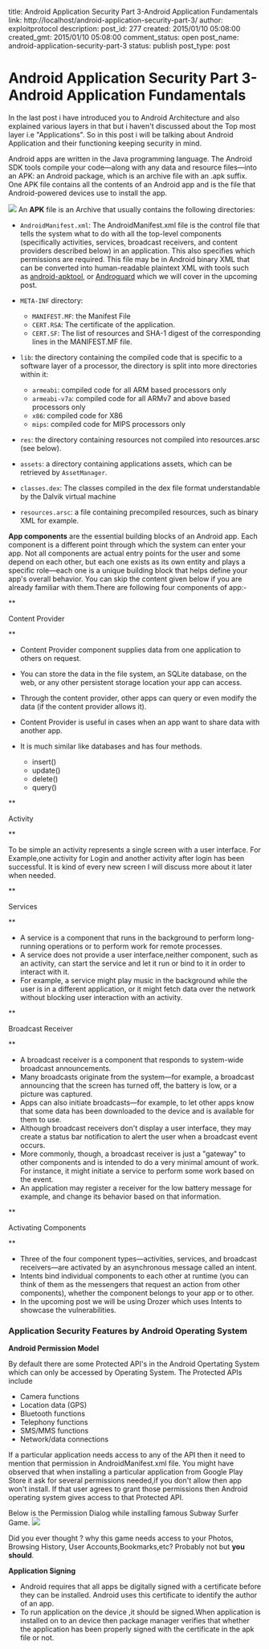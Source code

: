title: Android Application Security Part 3-Android Application Fundamentals
link: http://localhost/android-application-security-part-3/
author: exploitprotocol
description: 
post_id: 277
created: 2015/01/10 05:08:00
created_gmt: 2015/01/10 05:08:00
comment_status: open
post_name: android-application-security-part-3
status: publish
post_type: post

# Android Application Security Part 3-Android Application Fundamentals

In the last post i have introduced you to Android Architecture and also explained various layers in that but i haven't discussed about the Top most layer i.e "Applications". So in this post i will be talking about Android Application and their functioning keeping security in mind.

Android apps are written in the Java programming language. The Android SDK tools compile your code—along with any data and resource files—into an APK: an Android package, which is an archive file with an .apk suffix. One APK file contains all the contents of an Android app and is the file that Android-powered devices use to install the app. 

![](https://i.imgur.com/AS6V70w.png) An **APK** file is an Archive that usually contains the following directories:

  * `AndroidManifest.xml`: The AndroidManifest.xml file is the control file that tells the system what to do with all the top-level components (specifically activities, services, broadcast receivers, and content providers described below) in an application. This also specifies which permissions are required. This file may be in Android binary XML that can be converted into human-readable plaintext XML with tools such as [android-apktool](http://code.google.com/p/android-apktool/), or [Androguard](http://code.google.com/p/androguard/wiki/Usage#Androaxml) which we will cover in the upcoming post.
  * `META-INF` directory: 

    * `MANIFEST.MF`: the Manifest File
    * `CERT.RSA`: The certificate of the application.
    * `CERT.SF`: The list of resources and SHA-1 digest of the corresponding lines in the MANIFEST.MF file.
  * `lib`: the directory containing the compiled code that is specific to a software layer of a processor, the directory is split into more directories within it: 

    * `armeabi`: compiled code for all ARM based processors only
    * `armeabi-v7a`: compiled code for all ARMv7 and above based processors only
    * `x86`: compiled code for X86
    * `mips`: compiled code for MIPS processors only
  * `res`: the directory containing resources not compiled into resources.arsc (see below).
  * `assets`: a directory containing applications assets, which can be retrieved by `AssetManager`.
  * `classes.dex`: The classes compiled in the dex file format understandable by the Dalvik virtual machine
  * `resources.arsc`: a file containing precompiled resources, such as binary XML for example.

**App components** are the essential building blocks of an Android app. Each component is a different point through which the system can enter your app. Not all components are actual entry points for the user and some depend on each other, but each one exists as its own entity and plays a specific role—each one is a unique building block that helps define your app's overall behavior. You can skip the content given below if you are already familiar with them.There are following four components of app:-

**

Content Provider

**

  * Content Provider component supplies data from one application to others on request.

  * You can store the data in the file system, an SQLite database, on the web, or any other persistent storage location your app can access.

  * Through the content provider, other apps can query or even modify the data (if the content provider allows it).
  * Content Provider is useful in cases when an app want to share data with another app.
  * It is much similar like databases and has four methods. 
    * insert()
    * update()
    * delete()
    * query()

**

Activity

**

To be simple an activity represents a single screen with a user interface. For Example,one activity for Login and another activity after login has been successful. It is kind of every new screen I will discuss more about it later when needed.

**

Services

**

  * A service is a component that runs in the background to perform long-running operations or to perform work for remote processes. 
  * A service does not provide a user interface,neither component, such as an activity, can start the service and let it run or bind to it in order to interact with it.
  * For example, a service might play music in the background while the user is in a different application, or it might fetch data over the network without blocking user interaction with an activity. 

**

Broadcast Receiver

**

  * A broadcast receiver is a component that responds to system-wide broadcast announcements.
  * Many broadcasts originate from the system—for example, a broadcast announcing that the screen has turned off, the battery is low, or a picture was captured.
  * Apps can also initiate broadcasts—for example, to let other apps know that some data has been downloaded to the device and is available for them to use.
  * Although broadcast receivers don't display a user interface, they may create a status bar notification to alert the user when a broadcast event occurs. 
  * More commonly, though, a broadcast receiver is just a "gateway" to other components and is intended to do a very minimal amount of work. For instance, it might initiate a service to perform some work based on the event.
  * An application may register a receiver for the low battery message for example, and change its behavior based on that information.

**

Activating Components

**

  * Three of the four component types—activities, services, and broadcast receivers—are activated by an asynchronous message called an intent. 
  * Intents bind individual components to each other at runtime (you can think of them as the messengers that request an action from other components), whether the component belongs to your app or to other.
  * In the upcoming post we will be using Drozer which uses Intents to showcase the vulnerabilities.

### Application Security Features by Android Operating System

**Android Permission Model**

By default there are some Protected API's in the Android Opertating System which can only be accessed by Operating System. The Protected APIs include

  * Camera functions
  * Location data (GPS)
  * Bluetooth functions
  * Telephony functions
  * SMS/MMS functions
  * Network/data connections

If a particular application needs access to any of the API then it need to mention that permission in AndroidManifest.xml file. You might have observed that when installing a particular application from Google Play Store it ask for several permissions needed,if you don't allow then app won't install. If that user agrees to grant those permissions then Android operating system gives access to that Protected API.

Below is the Permission Dialog while installing famous Subway Surfer Game. ![](https://i.imgur.com/ju3T0BA.png)

Did you ever thought ? why this game needs access to your Photos, Browsing History, User Accounts,Bookmarks,etc? Probably not but **you should**.

**Application Signing**

  * Android requires that all apps be digitally signed with a certificate before they can be installed. Android uses this certificate to identify the author of an app.
  * To run application on the device ,it should be signed.When application is installed on to an device then package manager verifies that whether the application has been properly signed with the certificate in the apk file or not.